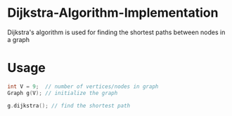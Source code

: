 # Dijkstra-Algorithm-Implementation
Dijkstra's algorithm is used for finding the shortest paths between nodes in a graph

# Usage
```cpp
int V = 9;  // number of vertices/nodes in graph
Graph g(V); // initialize the graph

g.dijkstra(); // find the shortest path
```
